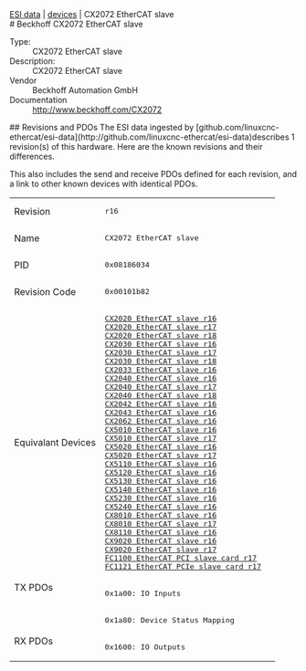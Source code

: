 <div class="nav"><a href="/esi-data">ESI data</a> | <a href="/esi-data/devices">devices</a> | CX2072 EtherCAT slave</div>
#  Beckhoff CX2072 EtherCAT slave

<dl>
  <dt>Type:</dt><dd>CX2072 EtherCAT slave</dd>
  <dt>Description:</dt><dd>CX2072 EtherCAT slave</dd>
  <dt>Vendor</dt><dd>Beckhoff Automation GmbH</dd>
  <dt>Documentation</dt><dd><a href="http://www.beckhoff.com/CX2072">http://www.beckhoff.com/CX2072</a></dd>
</dl>
## Revisions and PDOs
The ESI data ingested by [github.com/linuxcnc-ethercat/esi-data](http://github.com/linuxcnc-ethercat/esi-data)describes 1 revision(s) of this hardware.  Here are the known revisions and their differences.

This also includes the send and receive PDOs defined for each revision, and a link to other known devices with identical PDOs.

<table>
<tr >
<td class="first">Revision</td>
<td ><pre>r16</pre></td>
</tr>
<tr >
<td class="first">Name</td>
<td ><pre>CX2072 EtherCAT slave</pre></td>
</tr>
<tr >
<td class="first">PID</td>
<td ><pre>0x08186034</pre></td>
</tr>
<tr >
<td class="first">Revision Code</td>
<td ><pre>0x00101b82</pre></td>
</tr>
<tr >
<td class="first">Equivalant Devices</td>
<td ><pre><a href="CX2020+EtherCAT+slave">CX2020 EtherCAT slave r16</a><br/><a href="CX2020+EtherCAT+slave">CX2020 EtherCAT slave r17</a><br/><a href="CX2020+EtherCAT+slave">CX2020 EtherCAT slave r18</a><br/><a href="CX2030+EtherCAT+slave">CX2030 EtherCAT slave r16</a><br/><a href="CX2030+EtherCAT+slave">CX2030 EtherCAT slave r17</a><br/><a href="CX2030+EtherCAT+slave">CX2030 EtherCAT slave r18</a><br/><a href="CX2033+EtherCAT+slave">CX2033 EtherCAT slave r16</a><br/><a href="CX2040+EtherCAT+slave">CX2040 EtherCAT slave r16</a><br/><a href="CX2040+EtherCAT+slave">CX2040 EtherCAT slave r17</a><br/><a href="CX2040+EtherCAT+slave">CX2040 EtherCAT slave r18</a><br/><a href="CX2042+EtherCAT+slave">CX2042 EtherCAT slave r16</a><br/><a href="CX2043+EtherCAT+slave">CX2043 EtherCAT slave r16</a><br/><a href="CX2062+EtherCAT+slave">CX2062 EtherCAT slave r16</a><br/><a href="CX5010+EtherCAT+slave">CX5010 EtherCAT slave r16</a><br/><a href="CX5010+EtherCAT+slave">CX5010 EtherCAT slave r17</a><br/><a href="CX5020+EtherCAT+slave">CX5020 EtherCAT slave r16</a><br/><a href="CX5020+EtherCAT+slave">CX5020 EtherCAT slave r17</a><br/><a href="CX5110+EtherCAT+slave">CX5110 EtherCAT slave r16</a><br/><a href="CX5120+EtherCAT+slave">CX5120 EtherCAT slave r16</a><br/><a href="CX5130+EtherCAT+slave">CX5130 EtherCAT slave r16</a><br/><a href="CX5140+EtherCAT+slave">CX5140 EtherCAT slave r16</a><br/><a href="CX5230+EtherCAT+slave">CX5230 EtherCAT slave r16</a><br/><a href="CX5240+EtherCAT+slave">CX5240 EtherCAT slave r16</a><br/><a href="CX8010+EtherCAT+slave">CX8010 EtherCAT slave r16</a><br/><a href="CX8010+EtherCAT+slave">CX8010 EtherCAT slave r17</a><br/><a href="CX8110+EtherCAT+slave">CX8110 EtherCAT slave r16</a><br/><a href="CX9020+EtherCAT+slave">CX9020 EtherCAT slave r16</a><br/><a href="CX9020+EtherCAT+slave">CX9020 EtherCAT slave r17</a><br/><a href="FC1100+EtherCAT+PCI+slave+card">FC1100 EtherCAT PCI slave card r17</a><br/><a href="FC1121+EtherCAT+PCIe+slave+card">FC1121 EtherCAT PCIe slave card r17</a></pre></td>
</tr>
<tr class="txpdo pdosection">
<td class="first" rowspan=2 valign=top>TX PDOs</td>
<td><pre>0x1a00: IO Inputs</pre></td>
<td></td>
</tr>
<tr class="txpdo pdosection">
<td ><pre>0x1a80: Device Status Mapping</pre></td>
</tr>
<tr class="rxpdo pdosection">
<td class="first" rowspan=1 valign=top>RX PDOs</td>
<td><pre>0x1600: IO Outputs</pre></td>
<td></td>
</tr>
</table>
